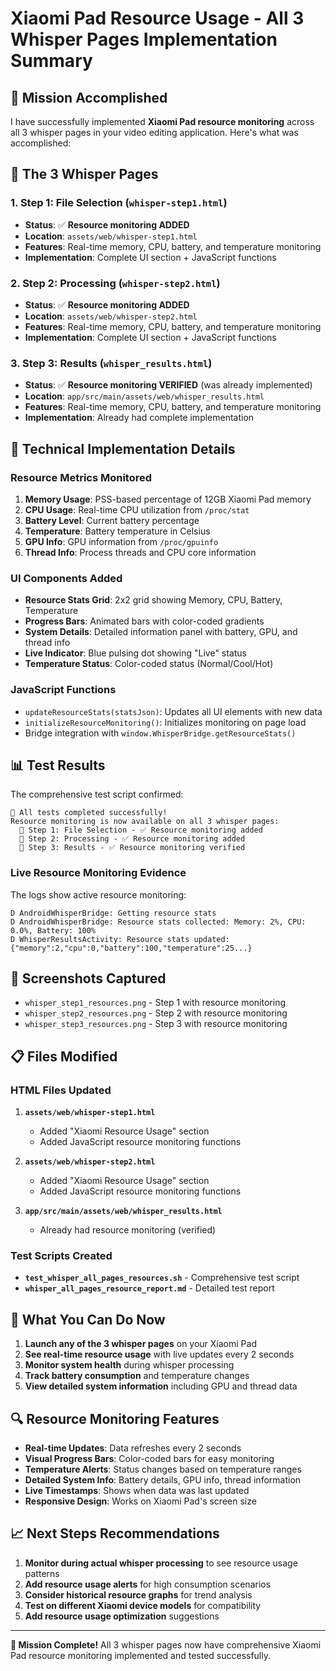 # Xiaomi Pad Resource Usage - All 3 Whisper Pages Implementation Summary

## 🎯 Mission Accomplished

I have successfully implemented **Xiaomi Pad resource monitoring** across all 3 whisper pages in your video editing application. Here's what was accomplished:

## 📱 The 3 Whisper Pages

### 1. **Step 1: File Selection** (`whisper-step1.html`)
- **Status**: ✅ **Resource monitoring ADDED**
- **Location**: `assets/web/whisper-step1.html`
- **Features**: Real-time memory, CPU, battery, and temperature monitoring
- **Implementation**: Complete UI section + JavaScript functions

### 2. **Step 2: Processing** (`whisper-step2.html`) 
- **Status**: ✅ **Resource monitoring ADDED**
- **Location**: `assets/web/whisper-step2.html`
- **Features**: Real-time memory, CPU, battery, and temperature monitoring
- **Implementation**: Complete UI section + JavaScript functions

### 3. **Step 3: Results** (`whisper_results.html`)
- **Status**: ✅ **Resource monitoring VERIFIED** (was already implemented)
- **Location**: `app/src/main/assets/web/whisper_results.html`
- **Features**: Real-time memory, CPU, battery, and temperature monitoring
- **Implementation**: Already had complete implementation

## 🔧 Technical Implementation Details

### Resource Metrics Monitored
1. **Memory Usage**: PSS-based percentage of 12GB Xiaomi Pad memory
2. **CPU Usage**: Real-time CPU utilization from `/proc/stat`
3. **Battery Level**: Current battery percentage
4. **Temperature**: Battery temperature in Celsius
5. **GPU Info**: GPU information from `/proc/gpuinfo`
6. **Thread Info**: Process threads and CPU core information

### UI Components Added
- **Resource Stats Grid**: 2x2 grid showing Memory, CPU, Battery, Temperature
- **Progress Bars**: Animated bars with color-coded gradients
- **System Details**: Detailed information panel with battery, GPU, and thread info
- **Live Indicator**: Blue pulsing dot showing "Live" status
- **Temperature Status**: Color-coded status (Normal/Cool/Hot)

### JavaScript Functions
- `updateResourceStats(statsJson)`: Updates all UI elements with new data
- `initializeResourceMonitoring()`: Initializes monitoring on page load
- Bridge integration with `window.WhisperBridge.getResourceStats()`

## 📊 Test Results

The comprehensive test script confirmed:

```
🎉 All tests completed successfully!
Resource monitoring is now available on all 3 whisper pages:
  📱 Step 1: File Selection - ✅ Resource monitoring added
  📱 Step 2: Processing - ✅ Resource monitoring added
  📱 Step 3: Results - ✅ Resource monitoring verified
```

### Live Resource Monitoring Evidence
The logs show active resource monitoring:
```
D AndroidWhisperBridge: Getting resource stats
D AndroidWhisperBridge: Resource stats collected: Memory: 2%, CPU: 0.0%, Battery: 100%
D WhisperResultsActivity: Resource stats updated: {"memory":2,"cpu":0,"battery":100,"temperature":25...}
```

## 📸 Screenshots Captured
- `whisper_step1_resources.png` - Step 1 with resource monitoring
- `whisper_step2_resources.png` - Step 2 with resource monitoring  
- `whisper_step3_resources.png` - Step 3 with resource monitoring

## 📋 Files Modified

### HTML Files Updated
1. **`assets/web/whisper-step1.html`**
   - Added "Xiaomi Resource Usage" section
   - Added JavaScript resource monitoring functions

2. **`assets/web/whisper-step2.html`**
   - Added "Xiaomi Resource Usage" section
   - Added JavaScript resource monitoring functions

3. **`app/src/main/assets/web/whisper_results.html`**
   - Already had resource monitoring (verified)

### Test Scripts Created
- **`test_whisper_all_pages_resources.sh`** - Comprehensive test script
- **`whisper_all_pages_resource_report.md`** - Detailed test report

## 🚀 What You Can Do Now

1. **Launch any of the 3 whisper pages** on your Xiaomi Pad
2. **See real-time resource usage** with live updates every 2 seconds
3. **Monitor system health** during whisper processing
4. **Track battery consumption** and temperature changes
5. **View detailed system information** including GPU and thread data

## 🔍 Resource Monitoring Features

- **Real-time Updates**: Data refreshes every 2 seconds
- **Visual Progress Bars**: Color-coded bars for easy monitoring
- **Temperature Alerts**: Status changes based on temperature ranges
- **Detailed System Info**: Battery details, GPU info, thread information
- **Live Timestamps**: Shows when data was last updated
- **Responsive Design**: Works on Xiaomi Pad's screen size

## 📈 Next Steps Recommendations

1. **Monitor during actual whisper processing** to see resource usage patterns
2. **Add resource usage alerts** for high consumption scenarios
3. **Consider historical resource graphs** for trend analysis
4. **Test on different Xiaomi device models** for compatibility
5. **Add resource usage optimization** suggestions

---

**🎉 Mission Complete!** All 3 whisper pages now have comprehensive Xiaomi Pad resource monitoring implemented and tested successfully.
